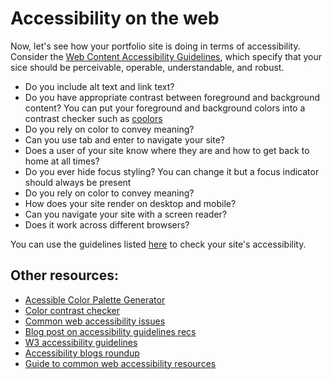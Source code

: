 # Accessibility on the web

Now, let's see how your portfolio site is doing in terms of accessibility.
Consider the
[Web Content Accessibility Guidelines](https://www.w3.org/TR/2008/REC-WCAG20-20081211/),
which specify that your sice should be perceivable, operable, understandable,
and robust.

- Do you include alt text and link text?
- Do you have appropriate contrast between foreground and background content?
  You can put your foreground and background colors into a contrast checker such
  as [coolors](https://coolors.co/contrast-checker/112a46-acc8e5)
- Do you rely on color to convey meaning?
- Can you use tab and enter to navigate your site?
- Does a user of your site know where they are and how to get back to home at
  all times?
- Do you ever hide focus styling? You can change it but a focus indicator should
  always be present
- Do you rely on color to convey meaning?
- How does your site render on desktop and mobile?
- Can you navigate your site with a screen reader?
- Does it work across different browsers?

You can use the guidelines listed
[here](https://www.w3.org/WAI/test-evaluate/preliminary/) to check your site's
accessibility.

## Other resources:

- [Acessible Color Palette Generator](https://venngage.com/tools/accessible-color-palette-generator)
- [Color contrast checker](https://webaim.org/resources/contrastchecker/)
- [Common web accessibility issues](https://www.yourdigitalresource.com/post/web-accessibility-issues)
- [Blog post on accessibility guidelines recs](https://www.mightybytes.com/blog/web-content-accessibility-guidelines/)
- [W3 accessibility guidelines](https://www.w3.org/WAI/test-evaluate/preliminary/)
- [Accessibility blogs roundup](https://www.digitala11y.com/accessibility-blogs/)
- [Guide to common web accessibility resources](https://www.browserstack.com/guide/common-web-accessibility-issues)
